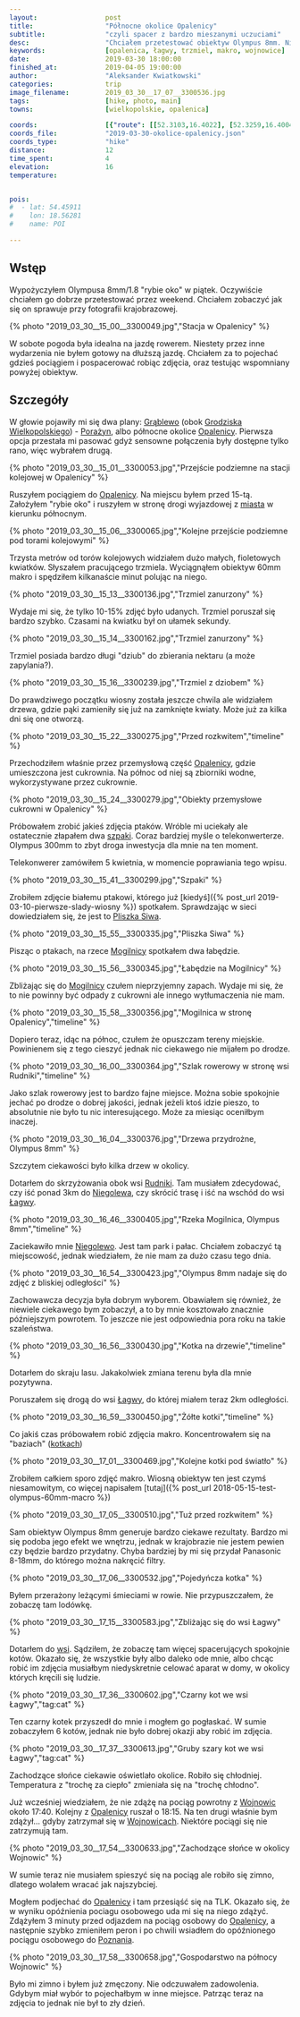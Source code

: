 ```yaml
---
layout:                 post
title:                  "Północne okolice Opalenicy"
subtitle:               "czyli spacer z bardzo mieszanymi uczuciami"
desc:                   "Chciałem przetestować obiektyw Olympus 8mm. Niestety ostatnio miewałem problem z czasem dlatego dopiero po południu wybrałem się na spacer w okolicy Opalenicy."
keywords:               [opalenica, łagwy, trzmiel, makro, wojnowice]
date:                   2019-03-30 18:00:00
finished_at:            2019-04-05 19:00:00
author:                 "Aleksander Kwiatkowski"
categories:             trip
image_filename:         2019_03_30__17_07__3300536.jpg
tags:                   [hike, photo, main]
towns:                  [wielkopolskie, opalenica]

coords:                 [{"route": [[52.3103,16.4022], [52.3259,16.4004], [52.3252,16.4114], [52.3407,16.4064], [52.3482,16.4534], [52.3270,16.4665]], "type": "hike"}]
coords_file:            "2019-03-30-okolice-opalenicy.json"
coords_type:            "hike"
distance:               12
time_spent:             4
elevation:              16
temperature:            


pois:
#  - lat: 54.45911
#    lon: 18.56281
#    name: POI

---
```


[wiki-kotka]: https://pl.wikipedia.org/wiki/Kotka_(botanika)
[wiki-grablewo]: https://pl.wikipedia.org/wiki/Gr%C4%85blewo
[wiki-grodzisk-wielkopolski]: https://pl.wikipedia.org/wiki/Grodzisk_Wielkopolski
[wiki-porazyn]: https://pl.wikipedia.org/wiki/Pora%C5%BCyn_(osada_w_wojew%C3%B3dztwie_wielkopolskim)
[wiki-opalenica]: https://pl.wikipedia.org/wiki/Opalenica
[wiki-mogilnica-rzeka]: https://pl.wikipedia.org/wiki/Mogilnica_(dop%C5%82yw_Kana%C5%82u_Prutu)
[wiki-rudniki]: https://pl.wikipedia.org/wiki/Rudniki_(wojew%C3%B3dztwo_wielkopolskie)
[wiki-niegolewo]: https://pl.wikipedia.org/wiki/Niegolewo
[wiki-lagwy]: https://pl.wikipedia.org/wiki/%C5%81agwy
[wiki-wojnowice]: https://pl.wikipedia.org/wiki/Wojnowice_(powiat_nowotomyski)
[wiki-poznan]: https://pl.wikipedia.org/wiki/Pozna%C5%84
[wiki-szpak]: https://pl.wikipedia.org/wiki/Szpak_zwyczajny
[wiki-pliszka-siwa]: https://pl.wikipedia.org/wiki/Pliszka_siwa


## Wstęp

Wypożyczyłem Olympusa 8mm/1.8 "rybie oko" w piątek. Oczywiście chciałem
go dobrze przetestować przez weekend. Chciałem zobaczyć jak się on sprawuje przy fotografii
krajobrazowej.

{% photo "2019_03_30__15_00__3300049.jpg","Stacja w Opalenicy" %}

W sobote pogoda była idealna na jazdę rowerem. Niestety przez inne wydarzenia
nie byłem gotowy na dłuższą jazdę. Chciałem za to pojechać gdzieś pociągiem i pospacerować
robiąc zdjęcia, oraz testując wspomniany powyżej obiektyw.

## Szczegóły

W głowie pojawiły mi się dwa plany: [Grąblewo][wiki-grablewo]
(obok [Grodziska Wielkopolskiego][wiki-grodzisk-wielkopolski]) -
[Porażyn][wiki-porazyn], albo północne okolice [Opalenicy][wiki-opalenica].
Pierwsza opcja przestała mi pasować gdyż sensowne połączenia były dostępne
tylko rano, więc wybrałem drugą.

{% photo "2019_03_30__15_01__3300053.jpg","Przejście podziemne na stacji kolejowej w Opalenicy" %}

Ruszyłem pociągiem do [Opalenicy][wiki-opalenica]. Na miejscu byłem
przed 15-tą. Założyłem "rybie oko" i ruszyłem w stronę drogi wyjazdowej
z [miasta][wiki-opalenica] w kierunku północnym.

{% photo "2019_03_30__15_06__3300065.jpg","Kolejne przejście podziemne pod torami kolejowymi" %}

Trzysta metrów od torów kolejowych widziałem dużo małych, fioletowych kwiatków.
Słyszałem pracującego trzmiela. Wyciągnąłem obiektyw 60mm makro i spędziłem
kilkanaście minut polując na niego.

{% photo "2019_03_30__15_13__3300136.jpg","Trzmiel zanurzony" %}

Wydaje mi się, że tylko 10-15% zdjęć było udanych. Trzmiel poruszał się
bardzo szybko. Czasami na kwiatku był on ułamek sekundy.

{% photo "2019_03_30__15_14__3300162.jpg","Trzmiel zanurzony" %}

Trzmiel posiada bardzo długi "dziub" do zbierania nektaru (a może zapylania?).

{% photo "2019_03_30__15_16__3300239.jpg","Trzmiel z dziobem" %}

Do prawdziwego początku wiosny została jeszcze chwila ale
widziałem drzewa, gdzie pąki zamieniły się już na zamknięte kwiaty.
Może już za kilka dni się one otworzą.

{% photo "2019_03_30__15_22__3300275.jpg","Przed rozkwitem","timeline" %}

Przechodziłem właśnie przez przemysłową część [Opalenicy][wiki-opalenica],
gdzie umieszczona jest cukrownia. Na północ od niej są zbiorniki wodne,
wykorzystywane przez cukrownie.

{% photo "2019_03_30__15_24__3300279.jpg","Obiekty przemysłowe cukrowni w Opalenicy" %}

Próbowałem zrobić jakieś zdjęcia ptaków. Wróble mi uciekały ale ostatecznie
złapałem dwa [szpaki][wiki-szpak]. Coraz bardziej myśle o telekonwerterze. Olympus 300mm to zbyt
droga inwestycja dla mnie na ten moment.

Telekonwerer zamówiłem 5 kwietnia, w momencie poprawiania tego wpisu.

{% photo "2019_03_30__15_41__3300299.jpg","Szpaki" %}

Zrobiłem zdjęcie białemu ptakowi, którego już [kiedyś]({% post_url 2019-03-10-pierwsze-slady-wiosny %})
spotkałem. Sprawdzając w sieci dowiedziałem się, że jest to
[Pliszka Siwa][wiki-pliszka-siwa].

{% photo "2019_03_30__15_55__3300335.jpg","Pliszka Siwa" %}

Pisząc o ptakach, na rzece [Mogilnicy][wiki-mogilnica-rzeka] spotkałem dwa
łabędzie.

{% photo "2019_03_30__15_56__3300345.jpg","Łabędzie na Mogilnicy" %}

Zbliżając się do [Mogilnicy][wiki-mogilnica-rzeka] czułem nieprzyjemny zapach.
Wydaje mi się, że to nie powinny być odpady z cukrowni ale innego wytłumaczenia
nie mam.

{% photo "2019_03_30__15_58__3300356.jpg","Mogilnica w stronę Opalenicy","timeline" %}

Dopiero teraz, idąc na północ, czułem że opuszczam tereny miejskie. Powinienem się
z tego cieszyć jednak nic ciekawego nie mijałem po drodze.

{% photo "2019_03_30__16_00__3300364.jpg","Szlak rowerowy w stronę wsi Rudniki","timeline" %}

Jako szlak rowerowy jest to bardzo fajne miejsce. Można sobie spokojnie jechać
po drodze o dobrej jakości, jednak jeżeli ktoś idzie pieszo, to absolutnie nie
było tu nic interesującego. Może za miesiąc oceniłbym inaczej.

{% photo "2019_03_30__16_04__3300376.jpg","Drzewa przydrożne, Olympus 8mm" %}

Szczytem ciekawości było kilka drzew w okolicy.

Dotarłem do skrzyżowania obok wsi [Rudniki][wiki-rudniki]. Tam musiałem
zdecydować, czy iść ponad 3km do [Niegolewa][wiki-niegolewo], czy skrócić trasę
i iść na wschód do wsi [Łagwy][wiki-lagwy].

{% photo "2019_03_30__16_46__3300405.jpg","Rzeka Mogilnica, Olympus 8mm","timeline" %}

Zaciekawiło mnie [Niegolewo][wiki-niegolewo]. Jest tam park i pałac. Chciałem
zobaczyć tą miejscowość, jednak wiedziałem, że nie mam za dużo czasu tego dnia.

{% photo "2019_03_30__16_54__3300423.jpg","Olympus 8mm nadaje się do zdjęć z bliskiej odległości" %}

Zachowawcza decyzja była dobrym wyborem. Obawiałem się również, że niewiele
ciekawego bym zobaczył, a to by mnie kosztowało znacznie późniejszym
powrotem. To jeszcze nie jest odpowiednia pora roku na takie szaleństwa.

{% photo "2019_03_30__16_56__3300430.jpg","Kotka na drzewie","timeline" %}

Dotarłem do skraju lasu. Jakakolwiek zmiana terenu była dla mnie pozytywna.

Poruszałem się drogą do wsi [Łagwy][wiki-lagwy], do której miałem teraz 2km
odległości.

{% photo "2019_03_30__16_59__3300450.jpg","Żółte kotki","timeline" %}

Co jakiś czas próbowałem robić zdjęcia makro. Koncentrowałem się na
"baziach" ([kotkach][wiki-kotka])

{% photo "2019_03_30__17_01__3300469.jpg","Kolejne kotki pod światło" %}

Zrobiłem całkiem sporo zdjęć makro. Wiosną obiektyw ten jest czymś
niesamowitym, co więcej napisałem
[tutaj]({% post_url 2018-05-15-test-olympus-60mm-macro %})

{% photo "2019_03_30__17_05__3300510.jpg","Tuż przed rozkwitem" %}

Sam obiektyw Olympus 8mm generuje bardzo ciekawe rezultaty. Bardzo mi się podoba
jego efekt we wnętrzu, jednak w krajobrazie nie jestem pewien czy będzie bardzo przydatny.
Chyba bardziej by mi się przydał Panasonic 8-18mm, do którego można nakręcić
filtry.

{% photo "2019_03_30__17_06__3300532.jpg","Pojedyńcza kotka" %}

Byłem przerażony leżącymi śmieciami w rowie. Nie przypuszczałem, że zobaczę tam lodówkę.

{% photo "2019_03_30__17_15__3300583.jpg","Zbliżając się do wsi Łagwy" %}

Dotarłem do [wsi][wiki-lagwy]. Sądziłem, że zobaczę tam więcej spacerujących
spokojnie kotów. Okazało się, że wszystkie były albo daleko ode mnie, albo chcąc robić
im zdjęcia musiałbym niedyskretnie celować aparat w domy, w okolicy których
kręcili się ludzie.

{% photo "2019_03_30__17_36__3300602.jpg","Czarny kot we wsi Łagwy","tag:cat" %}

Ten czarny kotek przyszedł do mnie i mogłem go pogłaskać. W sumie zobaczyłem 6
kotów, jednak nie było dobrej okazji aby robić im zdjęcia.

{% photo "2019_03_30__17_37__3300613.jpg","Gruby szary kot we wsi Łagwy","tag:cat" %}

Zachodzące słońce ciekawie oświetlało okolice. Robiło się chłodniej. Temperatura
z "trochę za ciepło" zmieniała się na "trochę chłodno".

Już wcześniej wiedziałem, że nie zdążę na pociąg powrotny z [Wojnowic][wiki-wojnowice]
około 17:40. Kolejny z [Opalenicy][wiki-opalenica] ruszał o 18:15. Na ten drugi właśnie
bym zdążył... gdyby zatrzymał się w [Wojnowicach][wiki-wojnowice].
Niektóre pociągi się nie zatrzymują tam.

{% photo "2019_03_30__17_54__3300633.jpg","Zachodzące słońce w okolicy Wojnowic" %}

W sumie teraz nie musiałem spieszyć się na pociąg ale robiło się zimno,
dlatego wolałem wracać jak najszybciej.

Mogłem
podjechać do [Opalenicy][wiki-opalenica] i tam przesiąść się na TLK. Okazało się, że
w wyniku opóźnienia pociagu osobowego uda mi się na niego zdążyć.
Zdążyłem 3 minuty przed odjazdem na pociąg osobowy do [Opalenicy][wiki-opalenica],
a następnie szybko zmieniłem peron i po chwili wsiadłem do opóźnionego
pociągu osobowego do [Poznania][wiki-poznan].

{% photo "2019_03_30__17_58__3300658.jpg","Gospodarstwo na północy Wojnowic" %}

Było mi zimno i byłem już zmęczony. Nie odczuwałem zadowolenia. Gdybym miał
wybór to pojechałbym w inne miejsce. Patrząc teraz na zdjęcia to jednak
nie był to zły dzień.
